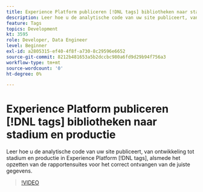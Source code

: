```yaml
---
title: Experience Platform publiceren [!DNL tags] bibliotheken naar stadium en productie
description: Leer hoe u de analytische code van uw site publiceert, van ontwikkeling tot stadium en productie in Experience Platform-tags, en hoe u de rapportsuite instelt voor het correct ontvangen van de juiste gegevens.
feature: Tags
topics: Development
kt: 3595
role: Developer, Data Engineer
level: Beginner
exl-id: a2805315-ef40-4f8f-a730-8c29596e6652
source-git-commit: 8212b481653a5b2dccbc980a6fd9d29b94f756a3
workflow-type: tm+mt
source-wordcount: '0'
ht-degree: 0%

---
```


# Experience Platform publiceren [!DNL tags] bibliotheken naar stadium en productie

Leer hoe u de analytische code van uw site publiceert, van ontwikkeling tot stadium en productie in Experience Platform [!DNL tags], alsmede het opzetten van de rapportensuites voor het correct ontvangen van de juiste gegevens.

>[!VIDEO](https://video.tv.adobe.com/v/28777/?quality=12&learn=on)
